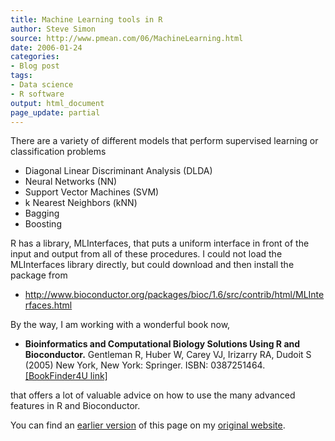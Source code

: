 ```yaml
---
title: Machine Learning tools in R
author: Steve Simon
source: http://www.pmean.com/06/MachineLearning.html
date: 2006-01-24
categories:
- Blog post
tags:
- Data science
- R software 
output: html_document
page_update: partial
---
```


There are a variety of different models that perform supervised learning or classification problems

- Diagonal Linear Discriminant Analysis (DLDA)
- Neural Networks (NN)
- Support Vector Machines (SVM)
- k Nearest Neighbors (kNN)
- Bagging
- Boosting

R has a library, MLInterfaces, that puts a uniform interface in front of the input and output from all of these procedures. I could not load the MLInterfaces library directly, but could download and then install the package from

- http://www.bioconductor.org/packages/bioc/1.6/src/contrib/html/MLInterfaces.html

By the way, I am working with a wonderful book now,

- **Bioinformatics and Computational Biology Solutions Using R and Bioconductor.** Gentleman R, Huber W, Carey VJ, Irizarry RA, Dudoit S (2005) New York, New York: Springer. ISBN: 0387251464. [\[BookFinder4U link\]](http://www.bookfinder4u.com/detail/0387251464.html)

that offers a lot of valuable advice on how to use the many advanced features in R and Bioconductor.

You can find an [earlier version][sim1] of this page on my [original website][sim2].

[sim1]: http://www.pmean.com/06/MachineLearning.html
[sim2]: http://www.pmean.com/original_site.html
